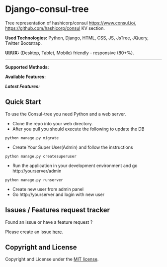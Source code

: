 # Django-consul-tree

Tree representation of hashicorp/consul https://www.consul.io/, https://github.com/hashicorp/consul KV section.

**Used Technologies:** Python, Django, HTML, CSS, JS, JsTree, JQuery, Twitter Bootstrap.

**UI/UX:** (Desktop, Tablet, Mobile) friendly - responsive (80+%).

-----------------

**Supported Methods:** 

**Available Features:** 

***Latest Features:*** 

Quick Start
-----------
To use the Consul-tree you need Python and a web server.

- Clone the repo into your web directory.
- After you pull you should execute the following to update the DB 
```
python manage.py migrate
```
- Create Your Super User(Admin) and follow the instructions
```
python manage.py createsuperuser
```
- Run the application in your development environment and go http://yourserver/admin 
```
python manage.py runserver
```
- Create new user from admin panel
- Go http://yourserver and login with new user

Issues / Features request tracker
-----------
Found an issue or have a feature request ?

Please create an issue [here](https://github.com/vagharsh/django-consul-tree/issues).

Copyright and License
---------------------
Copyright and License under the [MIT license](LICENSE).
